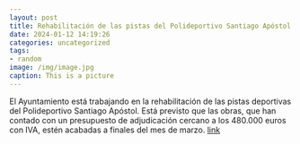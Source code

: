 ```yaml
---
layout: post
title: Rehabilitación de las pistas del Polideportivo Santiago Apóstol
date: 2024-01-12 14:19:26
categories: uncategorized
tags:
- random
image: /img/image.jpg
caption: This is a picture
---
```

El Ayuntamiento está trabajando en la rehabilitación de las pistas deportivas del Polideportivo Santiago Apóstol. Está previsto que las obras, que han contado con un presupuesto de adjudicación cercano a los 480.000 euros con IVA, estén acabadas a finales del mes de marzo.    [link](https://www.ayto-villacanada.es/noticias/rehabilitacion-de-las-pistas-del-polideportivo-santiago-apostol/)
